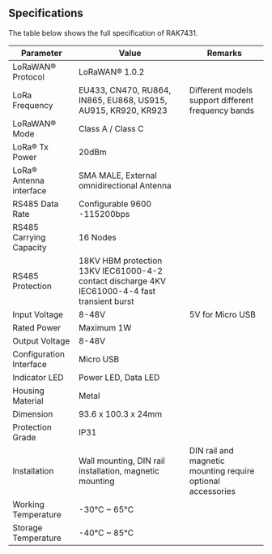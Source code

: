 ## Specifications

The table below shows the full specification of RAK7431.

| Parameter               | Value                                                                                         | Remarks                                                     |
| ----------------------- | --------------------------------------------------------------------------------------------- | ----------------------------------------------------------- |
| LoRaWAN® Protocol       | LoRaWAN® 1.0.2                                                                                |                                                             |
| LoRa Frequency          | EU433, CN470, RU864, IN865, EU868, US915, AU915, KR920, KR923                                 | Different models support different frequency bands          |
| LoRaWAN® Mode           | Class A / Class C                                                                             |                                                             |
| LoRa® Tx Power          | 20dBm                                                                                         |                                                             |
| LoRa® Antenna interface | SMA MALE, External omnidirectional Antenna                                                    |                                                             |
| RS485 Data Rate         | Configurable 9600 -115200bps                                                                  |                                                             |
| RS485 Carrying Capacity | 16 Nodes                                                                                      |                                                             |
| RS485 Protection        | 18KV HBM protection 13KV IEC61000-4-2 contact discharge 4KV IEC61000-4-4 fast transient burst |                                                             |
| Input Voltage           | 8-48V                                                                                         | 5V for Micro USB                                            |
| Rated Power             | Maximum 1W                                                                                    |                                                             |
| Output Voltage          | 8-48V                                                                                         |                                                             |
| Configuration Interface | Micro USB                                                                                     |                                                             |
| Indicator LED           | Power LED, Data LED                                                                           |                                                             |
| Housing Material        | Metal                                                                                         |                                                             |
| Dimension               | 93.6 x 100.3 x 24mm                                                                           |                                                             |
| Protection Grade        | IP31                                                                                          |                                                             |
| Installation            | Wall mounting, DIN rail installation, magnetic mounting                                       | DIN rail and magnetic mounting require optional accessories |
| Working Temperature     | -30°C ~ 65°C                                                                                  |                                                             |
| Storage Temperature     | -40°C ~ 85°C                                                                                  |                                                             |


